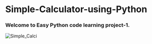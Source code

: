 # Simple-Calculator-using-Python

### Welcome to Easy Python code learning project-1.

![Simple_Calci](https://github.com/user-attachments/assets/71f35255-ff14-4c1a-baeb-b4e6f4f08c8d)

